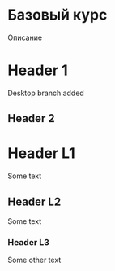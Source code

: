 Базовый курс
===============
Описание

# Header 1
Desktop branch added

## Header 2

# Header L1
Some text
## Header L2
Some text
### Header L3
Some other text
